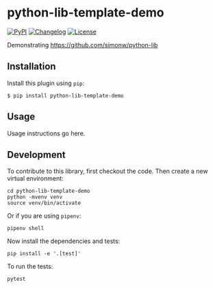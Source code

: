 # python-lib-template-demo

[![PyPI](https://img.shields.io/pypi/v/python-lib-template-demo.svg)](https://pypi.org/project/python-lib-template-demo/)
[![Changelog](https://img.shields.io/github/v/release/simonw/python-lib-template-demo?label=changelog)](https://github.com/simonw/python-lib-template-demo/releases)
[![License](https://img.shields.io/badge/license-Apache%202.0-blue.svg)](https://github.com/simonw/python-lib-template-demo/blob/main/LICENSE)

Demonstrating https://github.com/simonw/python-lib

## Installation

Install this plugin using `pip`:

    $ pip install python-lib-template-demo

## Usage

Usage instructions go here.

## Development

To contribute to this library, first checkout the code. Then create a new virtual environment:

    cd python-lib-template-demo
    python -mvenv venv
    source venv/bin/activate

Or if you are using `pipenv`:

    pipenv shell

Now install the dependencies and tests:

    pip install -e '.[test]'

To run the tests:

    pytest
